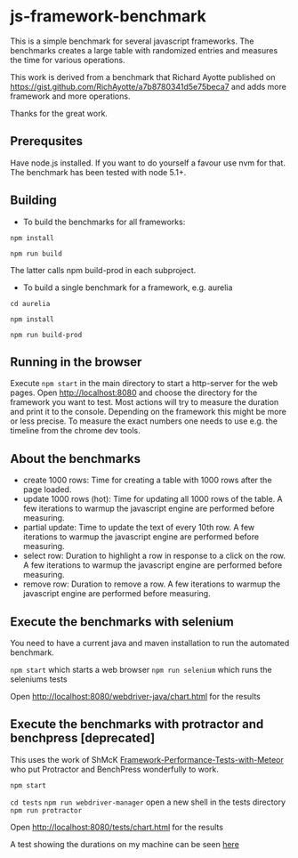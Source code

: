 # js-framework-benchmark

This is a simple benchmark for several javascript frameworks. The benchmarks creates a large table with randomized entries and measures the time for various operations.

This work is derived from a benchmark that Richard Ayotte published on https://gist.github.com/RichAyotte/a7b8780341d5e75beca7 and adds more framework and more operations.

Thanks for the great work.

## Prerequsites

Have node.js installed. If you want to do yourself a favour use nvm for that. The benchmark has been tested with node 5.1+.

## Building

* To build the benchmarks for all frameworks:

`npm install`

`npm run build`

The latter calls npm build-prod in each subproject.

* To build a single benchmark for a framework, e.g. aurelia

`cd aurelia`

`npm install`

`npm run build-prod`

## Running in the browser

Execute `npm start` in the main directory to start a http-server for the web pages.
Open [http://localhost:8080](http://localhost:8080/) and choose the directory for the framework you want to test.
Most actions will try to measure the duration and print it to the console. Depending on the framework this might be more or less precise. To measure the exact numbers one needs to use e.g. the timeline from the chrome dev tools.

## About the benchmarks

* create 1000 rows: Time for creating a table with 1000 rows after the page loaded.
* update 1000 rows (hot): Time for updating all 1000 rows of the table. A few iterations to warmup the javascript engine are performed before measuring.
* partial update: Time to update the text of every 10th row. A few iterations to warmup the javascript engine are performed before measuring.
* select row: Duration to highlight a row in response to a click on the row. A few iterations to warmup the javascript engine are performed before measuring.
* remove row: Duration to remove a row. A few iterations to warmup the javascript engine are performed before measuring.

## Execute the benchmarks with selenium

You need to have a current java and maven installation to run the automated benchmark.

`npm start`
which starts a web browser
`npm run selenium`
which runs the seleniums tests

Open [http://localhost:8080/webdriver-java/chart.html](http://localhost:8080/webdriver-java/chart.html) for the results

## Execute the benchmarks with protractor and benchpress [deprecated]

This uses the work of ShMcK [Framework-Performance-Tests-with-Meteor](https://github.com/ShMcK/Framework-Performance-Tests-with-Meteor) who put Protractor and BenchPress wonderfully to work.

`npm start`

`cd tests`
`npm run webdriver-manager`
open a new shell in the tests directory
`npm run protractor`

Open [http://localhost:8080/tests/chart.html](http://localhost:8080/tests/chart.html) for the results

A test showing the durations on my machine can be seen [here](https://rawgit.com/krausest/js-framework-benchmark/master/webdriver-java/chart.html)
